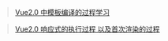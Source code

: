 >[Vue2.0 中模板编译的过程学习](https://blog.csdn.net/dongcehao/article/details/107298811)

> [Vue2.0 响应式的执行过程 以及首次渲染的过程](https://blog.csdn.net/dongcehao/article/details/107302982)
